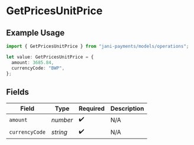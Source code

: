 # GetPricesUnitPrice

## Example Usage

```typescript
import { GetPricesUnitPrice } from "jani-payments/models/operations";

let value: GetPricesUnitPrice = {
  amount: 3685.84,
  currencyCode: "BWP",
};
```

## Fields

| Field              | Type               | Required           | Description        |
| ------------------ | ------------------ | ------------------ | ------------------ |
| `amount`           | *number*           | :heavy_check_mark: | N/A                |
| `currencyCode`     | *string*           | :heavy_check_mark: | N/A                |